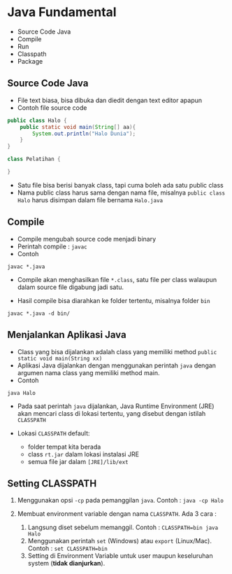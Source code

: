 # Java Fundamental #

* Source Code Java
* Compile
* Run
* Classpath
* Package

## Source Code Java ##

* File text biasa, bisa dibuka dan diedit dengan text editor apapun
* Contoh file source code

```java
public class Halo {
    public static void main(String[] aa){
        System.out.println("Halo Dunia");
    }
}

class Pelatihan {

}
```

* Satu file bisa berisi banyak class, tapi cuma boleh ada satu public class
* Nama public class harus sama dengan nama file, misalnya `public class Halo` harus disimpan dalam file bernama `Halo.java`

## Compile ##

* Compile mengubah source code menjadi binary
* Perintah compile : `javac`
* Contoh

```
javac *.java
```

* Compile akan menghasilkan file `*.class`, satu file per class walaupun dalam source file digabung jadi satu.

* Hasil compile bisa diarahkan ke folder tertentu, misalnya folder `bin`

```
javac *.java -d bin/
```

## Menjalankan Aplikasi Java ##

* Class yang bisa dijalankan adalah class yang memiliki method `public static void main(String xx)`
* Aplikasi Java dijalankan dengan menggunakan perintah `java` dengan argumen nama class yang memiliki method main.
* Contoh

```
java Halo
```

* Pada saat perintah `java` dijalankan, Java Runtime Environment (JRE) akan mencari class di lokasi tertentu, yang disebut dengan istilah `CLASSPATH`

* Lokasi `CLASSPATH` default:

    * folder tempat kita berada
    * class `rt.jar` dalam lokasi instalasi JRE
    * semua file jar dalam `[JRE]/lib/ext`

## Setting CLASSPATH ##

1. Menggunakan opsi `-cp` pada pemanggilan `java`. Contoh : `java -cp Halo`
2. Membuat environment variable dengan nama `CLASSPATH`. Ada 3 cara :

    1. Langsung diset sebelum memanggil. Contoh : `CLASSPATH=bin java Halo`
    2. Menggunakan perintah `set` (Windows) atau `export` (Linux/Mac). Contoh : `set CLASSPATH=bin`
    3. Setting di Environment Variable untuk user maupun keseluruhan system (**tidak dianjurkan**). 